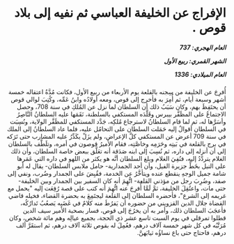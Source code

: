 <h1 dir="rtl">الإفراج عن الخليفة العباسي ثم نفيه إلى بلاد قوص .</h1>

<h5 dir="rtl">العام الهجري:  737

الشهر القمري: ربيع الأول

العام الميلادي: 1336</h5>

<p dir="rtl">أُفرِجَ عن الخليفة من سِجنه بالقلعة يوم الأربعاء من ربيع الأول، فكانت مُدَّةُ اعتقاله خمسة أشهر وسبعة أيام، ثم أُمِرَ به فأخرج إلى قوص، ومعه أولادُه وابنُ عَمِّه، وكُتِبَ لوالي قوص أن يحتَفِظَ بهم، وكان سَبَبُ ذلك أن السلطان لما نزل عن المُلكِ في سنة 708، وحصل الاجتماعُ على المظَفَّر بيبرس وقَلَّدَه المستكفي بالسلطنة، نَقَمَها عليه السلطانُ النَّاصِرُ وأسَرَّها له، ثم لما قام السلطانُ لاسترجاع مُلكِه، جَدَّد المستكفي للمظَفَّر الولاية، ونُسِبَت في السلطان أقوالٌ إليه حَمَلت السلطان على التحامُل عليه، فلما عاد السلطانُ إلى الملك في سنة 709 أعرض عن المستكفي كلَّ الإعراض، ولم يزَلْ يكَدِّرُ عليه المشارب حتى تَرَكه في برج بالقلعة في بَيتِه وحَرَمِه وخاصَّتِه، فقام الأميرُ قوصون في أمره، وتلَطَّف بالسلطان إلى أن أنزله إلى داره، ثم نُسِبَ إلى ابنه صَدَقة أنه تعَلَّق ببعض خاصة السلطان، وأن ذلك الغلام يتردَّدُ إليه، فنُفِيَ الغلام وبلغ السلطان أنَّه هو يكثر من اللهو في داره التي عَمَرها على النيل بخَطِّ جزيرة الفيل، وأن أحد الجمدارية- حامل ملابس السلطان- يقال له أبو شامة جميل الوجهِ ينقطع عنده ويتأخَّرُ عن الخدمة، فقُبِضَ على الجمدار وضُرب، ونفي إلى صفد، وضُرِبَ رجل من مؤذني القلعة- اتُّهِمَ أنه كان السفير بين الجمدار وبين الخليفة- حتى مات، واعتُقِلَ الخليفة، ثمَّ لَمَّا أُفرِجَ عنه اتُّهِمَ أنه كتب على قصة رُفِعَت إليه "يحمل مع غريمه إلى الشرع"، فأحضره السلطان إلى القلعة ليجتَمِعَ به بحضرة القضاء، فخيله قاضي القضاة جلال الدين القزويني من حضوره أن يَفرُطَ منه كلامٌ في غَضَبِه يَصعُبُ تَدارُكُه، فأعجَبَ السلطان ذلك، وأمر به أن يخرُجَ إلى قوص، فسار بصحبة الأمير سيف الدين قطلوا تمرقلي في يوم السبت تاسع عشر ذي الحجة، بجميع عيالِه وهم مائة شخص، وكان مُرَتَّبُه في كل شهر خمسة آلاف درهم، فعُمِلَ له بقوص ثلاثة آلاف درهم، ثم استقَرَّ ألف درهم، فاحتاج حتى باع نساؤُه ثيابَهنَّ.</p></br>
